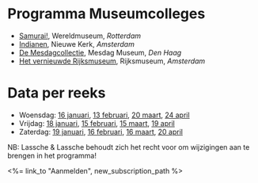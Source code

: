 # Programma Museumcolleges
* [Samurai!](/programma#samurai), Wereldmuseum, *Rotterdam*
* [Indianen](/programma#indianen), Nieuwe Kerk, *Amsterdam*
* [De Mesdagcollectie](/programma#mesdag), Mesdag Museum, *Den Haag*
* [Het vernieuwde Rijksmuseum](/programma#rijksmuseum), Rijksmuseum, *Amsterdam*

# Data per reeks
* Woensdag: [16 januari](/programma#samurai), [13 februari](/programma#indianen), [20 maart](/programma#mesdag), [24 april](/programma#rijksmuseum)
* Vrijdag: [18 januari](/programma#samurai), [15 februari](/programma#indianen), [15 maart](/programma#mesdag), [19 april](/programma#rijksmuseum)
* Zaterdag: [19 januari](/programma#samurai), [16 februari](/programma#indianen), [16 maart](/programma#mesdag), [20 april](/programma#rijksmuseum)

NB: Lassche & Lassche behoudt zich het recht voor om wijzigingen aan te brengen in het programma!

<%= link_to "Aanmelden", new_subscription_path %>